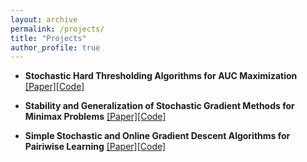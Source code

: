 ```yaml
---
layout: archive
permalink: /projects/
title: "Projects"
author_profile: true
---
```


* **Stochastic Hard Thresholding Algorithms for AUC Maximization** [[Paper]](https://arxiv.org/abs/2011.02396)[[Code]](https://github.com/baojianzhou/sparse-auc)

* **Stability and Generalization of Stochastic Gradient Methods for Minimax Problems** [[Paper]](https://arxiv.org/abs/2105.03793)[[Code]](https://github.com/zhenhuan-yang/minimax-stability)

* **Simple Stochastic and Online Gradient Descent Algorithms for Pairiwise Learning** [[Paper]](https://arxiv.org/abs/2111.12050)[[Code]](https://github.com/zhenhuan-yang/simple-pairwise)